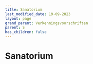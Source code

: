 ```yaml
---
title: Sanatorium
last_modified_date: 19-09-2023
layout: page
grand_parent: Verkenningsvoorschriften
parent: S
has_children: false
---
```


Sanatorium
==========

